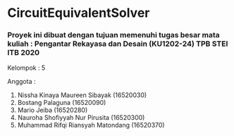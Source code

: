# CircuitEquivalentSolver

<h3>Proyek ini dibuat dengan tujuan memenuhi tugas besar mata kuliah : Pengantar Rekayasa dan Desain (KU1202-24) TPB STEI ITB 2020</h3>

Kelompok : 5

Anggota :
  1.  Nissha Kinaya Maureen Sibayak (16520030)
  2.  Bostang Palaguna (16520090)
  3.  Mario Jeiba (16520280)
  4.  Nauroha Shofiyyah Nur Pirusita (16520300)
  5.  Muhammad Rifqi Riansyah Matondang (16520370)
